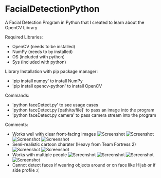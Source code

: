 # FacialDetectionPython
A Facial Detection Program in Python that I created to learn about the OpenCV Library

Required Libraries:
- OpenCV (needs to be installed)
- NumPy (needs to by installed)
- OS (included with python)
- Sys (included with python) 

Library Installation with pip package manager:
- 'pip install numpy' to install NumPy
- 'pip install opencv-python' to install OpenCV

Commands:
- 'python faceDetect.py' to see usage cases
- 'python faceDetect.py [path/to/file]' to pass an image into the program
- 'python faceDetect.py camera' to pass camera stream into the program



Comments:
- Works well with clear front-facing images
![Screenshot](images/007.jpg)
![Screenshot](images/007-detection.png)
![Screenshot](images/gandhi.jpg)
![Screenshot](images/gandhi-detection.png)
- Semi-realistic cartoon charater (Heavy from Team Fortress 2)
![Screenshot](images/tf2heavy.jpg)
![Screenshot](images/tf2heavy-detection.png)
- Works with multiple people
![Screenshot](images/HouseoftheRisingSun.jpg)
![Screenshot](images/HouseoftheRisingSun-detection.png)
![Screenshot](images/SabreFencers.jpg)
![Screenshot](images/SabreFencers-detection.png)
- Cannot detect faces if wearing objects around or on face like Hijab or if side profile :(
